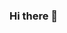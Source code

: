 ### Hi there 👋

<!--
**jomthian13/jomthian13** is a ✨ _special_ ✨ repository because its `README.md` (this file) appears on your GitHub profile.

Here are some ideas to get you started:

- 🔭 I’m currently working on ... amazon clone
- 🌱 I’m currently learning ... React JS
- 👯 I’m looking to collaborate on ... React JS
- 🤔 I’m looking for help with ... firebase
- 💬 Ask me about ... Anything
- 📫 How to reach me: ... [Facebook (https://web.facebook.com/Jomthian/)]
- 😄 Pronouns: ... He/him
- ⚡ Fun fact: ... I am a Cat slave
-->
